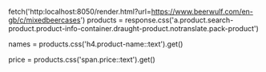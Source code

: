 fetch('http:localhost:8050/render.html?url=https://www.beerwulf.com/en-gb/c/mixedbeercases')
products = response.css('a.product.search-product.product-info-container.draught-product.notranslate.pack-product')

names = products.css('h4.product-name::text').get()

price = products.css('span.price::text').get()

